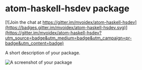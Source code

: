 # atom-haskell-hsdev package

[![Join the chat at https://gitter.im/mvoidex/atom-haskell-hsdev](https://badges.gitter.im/mvoidex/atom-haskell-hsdev.svg)](https://gitter.im/mvoidex/atom-haskell-hsdev?utm_source=badge&utm_medium=badge&utm_campaign=pr-badge&utm_content=badge)

A short description of your package.

![A screenshot of your package](https://f.cloud.github.com/assets/69169/2290250/c35d867a-a017-11e3-86be-cd7c5bf3ff9b.gif)
